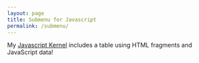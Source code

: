 ```yaml
---
layout: page
title: Submenu for Javascript
permalink: /submenu/
---
```


My [Javascript Kernel](https://sarahliu2006.github.io/Sarah-Liu/collegeboard/javascript) includes a table using HTML fragments and JavaScript data!


